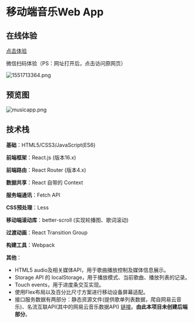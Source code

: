 # 移动端音乐Web App

## 在线体验

[点击体验](https://qaqmmttyyy.github.io/react_music_app/)

微信扫码体验（PS：网址打开后，点击访问原网页）

![1551713364.png](https://i.loli.net/2019/03/04/5c7d44f9463ad.png)


## 预览图
![musicapp.png](https://i.loli.net/2019/03/02/5c7a6ecdbd69c.png)


## 技术栈

**基础**：HTML5/CSS3/JavaScript(ES6)

**前端框架**：React.js (版本16.x)

**前端路由**：React Router (版本4.x)

**数据共享**：React 自带的 Context

**服务端通讯**：Fetch API

**CSS预处理**：Less

**移动端滚动库**：better-scroll (实现轮播图、歌词滚动)

**过渡动画**：React Transition Group

**构建工具**：Webpack

**其他**：

- HTML5 audio及相关媒体API，用于歌曲播放控制及媒体信息展示。
- Storage API 的 localStorage，用于播放模式、当前歌曲、播放列表的记录。
- Touch events，用于进度条交互实现。
- 使用Flex布局以及百分比尺寸方案进行移动设备屏幕适配。
- 接口服务数据有两部分：静态资源文件(提供歌单列表数据，爬自网易云音乐)、名流互联API(其中的网易云音乐数据API) [链接](https://api.mlwei.com/)。**由此本项目未创建后端部分**。
